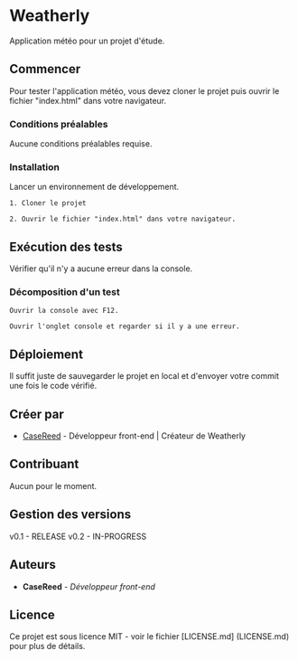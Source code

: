 # Weatherly

Application météo pour un projet d'étude.

## Commencer

Pour tester l'application météo, vous devez cloner le projet puis ouvrir le fichier "index.html" dans votre navigateur.

### Conditions préalables

Aucune conditions préalables requise.

### Installation

Lancer un environnement de développement.

```
1. Cloner le projet
```
```
2. Ouvrir le fichier "index.html" dans votre navigateur.
```

## Exécution des tests

Vérifier qu'il n'y a aucune erreur dans la console.

### Décomposition d'un test

```
Ouvrir la console avec F12.
```
```
Ouvrir l'onglet console et regarder si il y a une erreur.
```

## Déploiement

Il suffit juste de sauvegarder le projet en local et d'envoyer votre commit une fois le code vérifié.

## Créer par

* [CaseReed](https://github.com/CaseReed) - Développeur front-end | Créateur de Weatherly

## Contribuant

Aucun pour le moment.

## Gestion des versions

v0.1 - RELEASE
v0.2 - IN-PROGRESS

## Auteurs

* **CaseReed** - *Développeur front-end*

## Licence

Ce projet est sous licence MIT - voir le fichier [LICENSE.md] (LICENSE.md) pour plus de détails.
